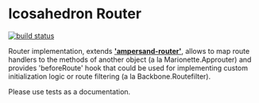 
# Icosahedron Router

[![build status](https://secure.travis-ci.org/wizardzloy/icosahedron-router.png)](https://travis-ci.org/wizardzloy/icosahedron-router#)

Router implementation, extends [__'ampersand-router'__](https://github.com/AmpersandJS/ampersand-router), allows
to map route handlers to the methods of another object (a la Marionette.Approuter) and provides 'beforeRoute'
hook that could be used for implementing custom initialization logic or route filtering (a la Backbone.Routefilter).

Please use tests as a documentation.
